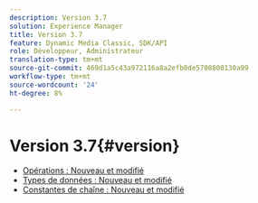 ```yaml
---
description: Version 3.7
solution: Experience Manager
title: Version 3.7
feature: Dynamic Media Classic, SDK/API
role: Développeur, Administrateur
translation-type: tm+mt
source-git-commit: 469d1a5c43a972116a8a2efb0de5708800130a99
workflow-type: tm+mt
source-wordcount: '24'
ht-degree: 8%

---
```



# Version 3.7{#version}

* [Opérations : Nouveau et modifié](r-3-7-operations.md)
* [Types de données : Nouveau et modifié](r-3-7-types.md)
* [Constantes de chaîne : Nouveau et modifié](r-3-7-string-constants.md)
